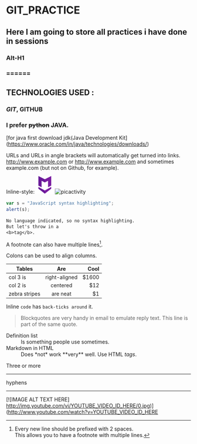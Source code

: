 # GIT_PRACTICE

## Here I am going to store all practices i have done in sessions 
### Alt-H1
### ======


## TECHNOLOGIES USED :
### *GIT*, __GITHUB__
### I prefer ~~python~~ JAVA.

[for java first download jdk(Java Development Kit] (https://www.oracle.com/in/java/technologies/downloads/)

URLs and URLs in angle brackets will automatically get turned into links. 
http://www.example.com or <http://www.example.com> and sometimes 
example.com (but not on Github, for example).

Inline-style: 
![alt text](https://github.com/adam-p/markdown-here/raw/master/src/common/images/icon48.png "Logo Title Text 1")
![picactivity](https://images.idgesg.net/images/article/2019/05/java_binary_code_gears_programming_coding_development_by_bluebay2014_gettyimages-1040871468_2400x1600-100795798-large.jpg?auto=webp&quality=85,70)

```javascript
var s = "JavaScript syntax highlighting";
alert(s);
```

```
No language indicated, so no syntax highlighting. 
But let's throw in a 
<b>tag</b>.
```
A footnote can also have multiple lines[^2].  
[^2]: Every new line should be prefixed with 2 spaces.  
  This allows you to have a footnote with multiple lines.
  
Colons can be used to align columns.

| Tables        | Are           | Cool  |
| ------------- |:-------------:| -----:|
| col 3 is      | right-aligned | $1600 |
| col 2 is      | centered      |   $12 |
| zebra stripes | are neat      |    $1 |


Inline `code` has `back-ticks around` it.

> Blockquotes are very handy in email to emulate reply text.
> This line is part of the same quote.

<dl>
  <dt>Definition list</dt>
  <dd>Is something people use sometimes.</dd>

  <dt>Markdown in HTML</dt>
  <dd>Does *not* work **very** well. Use HTML <em>tags</em>.</dd>
</dl>

Three or more 

---

hyphens

***


[![IMAGE ALT TEXT HERE] http://img.youtube.com/vi/YOUTUBE_VIDEO_ID_HERE/0.jpg)](http://www.youtube.com/watch?v=YOUTUBE_VIDEO_ID_HERE

<a href="https://youtu.be/83PPkZzwh2w" /></a>
